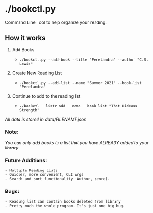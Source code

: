 # ./bookctl.py

Command Line Tool to help organize your reading.

## How it works

1. Add Books
	- `./bookctl.py --add-book --title "Perelandra" --author "C.S. Lewis"`
	
2. Create New Reading List
	- `./bookctl.py --add-list --name "Summer 2021" --book-list "Perelandra"`

3. Continue to add to the reading list
	- `./bookctl --listr-add --name --book-list "That Hideous Strength"`

*All data is stored in data/FILENAME.json*

### Note:
*You can only add books to a list that you have ALREADY added to your library.*

### Future Additions:
	- Multiple Reading Lists
	- Quicker, more convenient, CLI Args
	- Search and sort functionality (Author, genre). 

### Bugs:
	- Reading list can contain books deleted from library
	- Pretty much the whole program. It's just one big bug. 
